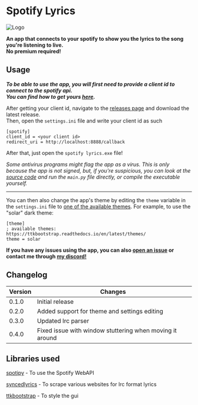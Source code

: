 
# Spotify Lyrics

![Logo](https://i.ibb.co/VYfTNT5/banner-transparent.png)

**An app that connects to your spotify to show you the lyrics to the song you're listening to live.**\
**No premium required!**

## Usage
***To be able to use the app, you will first need to provide a client id to connect to the spotify api.***\
***You can find how to get yours [here](TUTORIAL.md).***

After getting your client id, navigate to the [releases page](https://github.com/Mews/spotify-lyrics/releases) and download the latest release.\
Then, open the `settings.ini` file and write your client id as such
```
[spotify]
client_id = <your client id>
redirect_uri = http://localhost:8888/callback
```
After that, just open the `spotify lyrics.exe` file!

*Some antivirus programs might flag the app as a virus. This is only because the app is not signed, but, if you're suspicious, you can look at the [source code](https://github.com/Mews/spotify-lyrics/tree/main/src) and run the `main.py` file directly, or compile the executable yourself.*

---

You can then also change the app's theme by editing the `theme` variable in the `settings.ini` file to [one of the available themes](https://ttkbootstrap.readthedocs.io/en/latest/themes/). For example, to use the "solar" dark theme:


    [theme]
    ; available themes: https://ttkbootstrap.readthedocs.io/en/latest/themes/
    theme = solar


**If you have any issues using the app, you can also [open an issue](https://github.com/Mews/spotify-lyrics/issues/new) or contact me through [my discord!](https://discord.com/users/467268976523739157)**

## Changelog

| Version | Changes                                                           
|---------|---------------------------------------
| 0.1.0   | Initial release                                                  
| 0.2.0   | Added support for theme and settings editing                           
| 0.3.0   | Updated lrc parser
| 0.4.0   | Fixed issue with window stuttering when moving it around


## Libraries used
[spotipy](https://github.com/spotipy-dev/spotipy) - To use the Spotify WebAPI

[syncedlyrics](https://github.com/moehmeni/syncedlyrics) - To scrape various websites for lrc format lyrics

[ttkbootstrap](https://github.com/israel-dryer/ttkbootstrap/) - To style the gui

